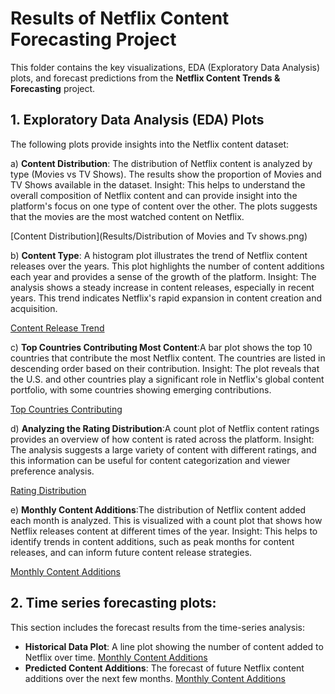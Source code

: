 # Results of Netflix Content Forecasting Project

This folder contains the key visualizations, EDA (Exploratory Data Analysis) plots, and forecast predictions from the **Netflix Content Trends & Forecasting** project.

## 1. **Exploratory Data Analysis (EDA) Plots**

The following plots provide insights into the Netflix content dataset:

a) **Content Distribution**: The distribution of Netflix content is analyzed by type (Movies vs TV Shows). The results show the proportion of Movies and TV Shows available in the dataset. 
Insight: This helps to understand the overall composition of Netflix content and can provide insight into the platform's focus on one type of content over the other. The plots suggests that the movies are the most watched content on Netflix.

[Content Distribution](Results/Distribution of Movies and Tv shows.png) 

b) **Content Type**: A histogram plot illustrates the trend of Netflix content releases over the years. This plot highlights the number of content additions each year and provides a sense of the growth of the platform.
Insight: The analysis shows a steady increase in content releases, especially in recent years. This trend indicates Netflix's rapid expansion in content creation and acquisition.

[Content Release Trend](path_to_image.png)

c) **Top Countries Contributing Most Content**:A bar plot shows the top 10 countries that contribute the most Netflix content. The countries are listed in descending order based on their contribution.
Insight: The plot reveals that the U.S. and other countries play a significant role in Netflix's global content portfolio, with some countries showing emerging contributions.

[Top Countries Contributing](path_to_image.png)

d) **Analyzing the Rating Distribution**:A count plot of Netflix content ratings provides an overview of how content is rated across the platform.
Insight: The analysis suggests a large variety of content with different ratings, and this information can be useful for content categorization and viewer preference analysis.

[Rating Distribution](path_to_image.png)

e) **Monthly Content Additions**:The distribution of Netflix content added each month is analyzed. This is visualized with a count plot that shows how Netflix releases content at different times of the year.
Insight: This helps to identify trends in content additions, such as peak months for content releases, and can inform future content release strategies.

[Monthly Content Additions](path_to_image.png)

## 2. **Time series forecasting plots**: 
This section includes the forecast results from the time-series analysis:

- **Historical Data Plot**: A line plot showing the number of content added to Netflix over time.
[Monthly Content Additions](path_to_image.png)
- **Predicted Content Additions**: The forecast of future Netflix content additions over the next few months.
[Monthly Content Additions](path_to_image.png)
